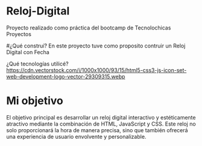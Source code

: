 # Reloj-Digital
Proyecto realizado como práctica del bootcamp de Tecnolochicas Proyectos

#¿Qué construí?
En este proyecto tuve como proposito contruir un Reloj Digital con Fecha

¿Qué tecnologías utilicé?
https://cdn.vectorstock.com/i/1000x1000/93/15/html5-css3-js-icon-set-web-development-logo-vector-29309315.webp
# Mi objetivo
El objetivo principal es desarrollar un reloj digital interactivo y estéticamente atractivo mediante la combinación de HTML, JavaScript y CSS. Este reloj no solo proporcionará la hora de manera precisa, sino que también ofrecerá una experiencia de usuario envolvente y personalizable.
